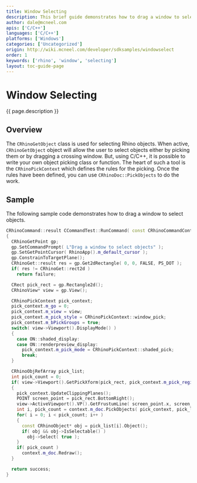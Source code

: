 ```yaml
---
title: Window Selecting
description: This brief guide demonstrates how to drag a window to select objects.
author: dale@mcneel.com
apis: ['C/C++']
languages: ['C/C++']
platforms: ['Windows']
categories: ['Uncategorized']
origin: http://wiki.mcneel.com/developer/sdksamples/windowselect
order: 1
keywords: ['rhino', 'window', 'selecting']
layout: toc-guide-page
---
```


# Window Selecting

{{ page.description }}

## Overview

The `CRhinoGetObject` class is used for selecting Rhino objects.  When active, `CRhinoGetObject` object will allow the user to select objects either by picking them or by dragging a crossing window.  But, using C/C++, it is possible to write your own object picking class or function.  The heart of such a tool is the `CRhinoPickContext` which defines the rules for the picking.  Once the rules have been defined, you can use `CRhinoDoc::PickObjects` to do the work.

## Sample

The following sample code demonstrates how to drag a window to select objects.

```cpp
CRhinoCommand::result CCommandTest::RunCommand( const CRhinoCommandContext& context )
{
  CRhinoGetPoint gp;
  gp.SetCommandPrompt( L"Drag a window to select objects" );
  gp.SetGetPointCursor( RhinoApp().m_default_cursor );
  gp.ConstrainToTargetPlane();
  CRhinoGet::result res = gp.Get2dRectangle( 0, 0, FALSE, PS_DOT );
  if( res != CRhinoGet::rect2d )
    return failure;

  CRect pick_rect = gp.Rectangle2d();
  CRhinoView* view = gp.View();

  CRhinoPickContext pick_context;
  pick_context.m_go = 0;
  pick_context.m_view = view;
  pick_context.m_pick_style = CRhinoPickContext::window_pick;
  pick_context.m_bPickGroups = true;
  switch( view->Viewport().DisplayMode() )
  {
    case ON::shaded_display:
    case ON::renderpreview_display:
      pick_context.m_pick_mode = CRhinoPickContext::shaded_pick;
      break;
  }

  CRhinoObjRefArray pick_list;
  int pick_count = 0;
  if( view->Viewport().GetPickXform(pick_rect, pick_context.m_pick_region.m_xform) )
  {
    pick_context.UpdateClippingPlanes();
    POINT screen_point = pick_rect.BottomRight();
    view->ActiveViewport().VP().GetFrustumLine( screen_point.x, screen_point.y, pick_context.m_pick_line );
    int i, pick_count = context.m_doc.PickObjects( pick_context, pick_list );
    for( i = 0; i < pick_count; i++ )
    {
      const CRhinoObject* obj = pick_list[i].Object();
      if( obj && obj->IsSelectable() )
        obj->Select( true );
    }
    if( pick_count )
      context.m_doc.Redraw();
  }

  return success;
}
```
